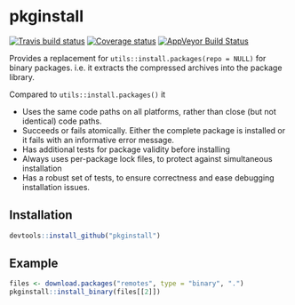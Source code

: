 # pkginstall
[![Travis build status](https://travis-ci.org/r-lib/pkginstall.svg?branch=master)](https://travis-ci.org/r-lib/pkginstall)
[![Coverage status](https://codecov.io/gh/r-lib/pkginstall/branch/master/graph/badge.svg)](https://codecov.io/github/r-lib/pkginstall?branch=master)
[![AppVeyor Build Status](https://ci.appveyor.com/api/projects/status/github/r-lib/pkginstall?branch=master&svg=true)](https://ci.appveyor.com/project/r-lib/pkginstall)

Provides a replacement for `utils::install.packages(repo = NULL)` for binary
packages. i.e. it extracts the compressed archives into the package library.

Compared to `utils::install.packages()` it

- Uses the same code paths on all platforms, rather than close (but not identical) code paths.
- Succeeds or fails atomically. Either the complete package is installed or it fails with an informative error message.
- Has additional tests for package validity before installing
- Always uses per-package lock files, to protect against simultaneous installation
- Has a robust set of tests, to ensure correctness and ease debugging installation issues.

## Installation

```r
devtools::install_github("pkginstall")
```

## Example

``` r
files <- download.packages("remotes", type = "binary", ".")
pkginstall::install_binary(files[[2]])
```
